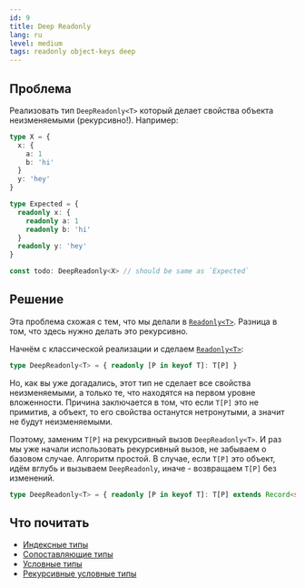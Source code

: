 ```yaml
---
id: 9
title: Deep Readonly
lang: ru
level: medium
tags: readonly object-keys deep
---
```


## Проблема

Реализовать тип `DeepReadonly<T>` который делает свойства объекта неизменяемыми (рекурсивно!).
Например:

```typescript
type X = {
  x: {
    a: 1
    b: 'hi'
  }
  y: 'hey'
}

type Expected = {
  readonly x: {
    readonly a: 1
    readonly b: 'hi'
  }
  readonly y: 'hey'
}

const todo: DeepReadonly<X> // should be same as `Expected`
```

## Решение

Эта проблема схожая с тем, что мы делали в [`Readonly<T>`](./easy-readonly.md).
Разница в том, что здесь нужно делать это рекурсивно.

Начнём с классической реализации и сделаем [`Readonly<T>`](./easy-readonly.md):

```typescript
type DeepReadonly<T> = { readonly [P in keyof T]: T[P] }
```

Но, как вы уже догадались, этот тип не сделает все свойства неизменяемыми, а только те, что находятся на первом уровне вложенности.
Причина заключается в том, что если `T[P]` это не примитив, а объект, то его свойства останутся нетронутыми, а значит не будут неизменяемыми.

Поэтому, заменим `T[P]` на рекурсивный вызов `DeepReadonly<T>`.
И раз мы уже начали использовать рекурсивный вызов, не забываем о базовом случае.
Алгоритм простой.
В случае, если `T[P]` это объект, идём вглубь и вызываем `DeepReadonly`, иначе - возвращаем `T[P]` без изменений.

```typescript
type DeepReadonly<T> = { readonly [P in keyof T]: T[P] extends Record<string, unknown> ? DeepReadonly<T[P]> : T[P] }
```

## Что почитать

- [Индексные типы](https://www.typescriptlang.org/docs/handbook/2/indexed-access-types.html)
- [Сопоставляющие типы](https://www.typescriptlang.org/docs/handbook/advanced-types.html#mapped-types)
- [Условные типы](https://www.typescriptlang.org/docs/handbook/2/conditional-types.html)
- [Рекурсивные условные типы](https://www.typescriptlang.org/docs/handbook/release-notes/typescript-4-1.html#recursive-conditional-types)
